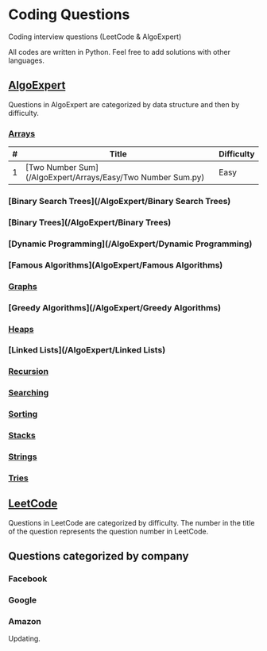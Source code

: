 # Coding Questions
Coding interview questions (LeetCode &amp; AlgoExpert)

All codes are written in Python.
Feel free to add solutions with other languages.

## [AlgoExpert](/AlgoExpert)
Questions in AlgoExpert are categorized by data structure and then by difficulty.

### [Arrays](/AlgoExpert/Arrays)
| # | Title | Difficulty |
|---| ----- | ---------- |
| 1 | [Two Number Sum](/AlgoExpert/Arrays/Easy/Two Number Sum.py) | Easy | 

### [Binary Search Trees](/AlgoExpert/Binary Search Trees)
### [Binary Trees](/AlgoExpert/Binary Trees)
### [Dynamic Programming](/AlgoExpert/Dynamic Programming)
### [Famous Algorithms](AlgoExpert/Famous Algorithms)
### [Graphs](/AlgoExpert/Graphs)
### [Greedy Algorithms](/AlgoExpert/Greedy Algorithms)
### [Heaps](/AlgoExpert/Heaps)
### [Linked Lists](/AlgoExpert/Linked Lists)
### [Recursion](/AlgoExpert/Recursion)
### [Searching](/AlgoExpert/Searching)
### [Sorting](/AlgoExpert/Sorting)
### [Stacks](/AlgoExpert/Stacks)
### [Strings](/AlgoExpert/Strings)
### [Tries](/AlgoExpert/Tries)

## [LeetCode](/LeetCode)
Questions in LeetCode are categorized by difficulty. 
The number in the title of the question represents the question number in LeetCode.

## Questions categorized by company
### Facebook
### Google
### Amazon

Updating.
